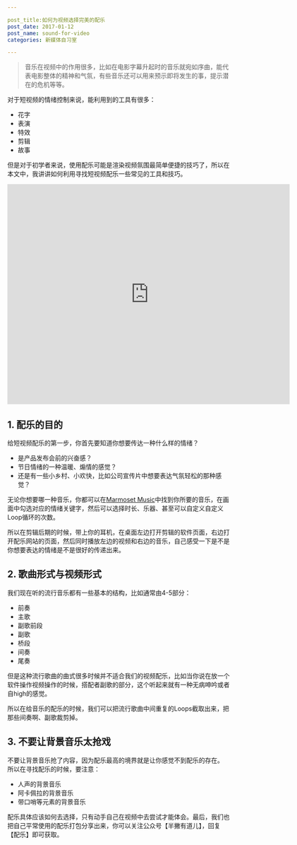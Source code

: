 ```yaml
---

post_title:如何为视频选择完美的配乐
post_date: 2017-01-12
post_name: sound-for-video
categories: 新媒体自习室

---
```

> 音乐在视频中的作用很多，比如在电影字幕升起时的音乐就宛如序曲，能代表电影整体的精神和气氛，有些音乐还可以用来预示即将发生的事，提示潜在的危机等等。

对于短视频的情绪控制来说，能利用到的工具有很多：

- 花字
- 表演
- 特效
- 剪辑
- 故事

但是对于初学者来说，使用配乐可能是渲染视频氛围最简单便捷的技巧了，所以在本文中，我讲讲如何利用寻找短视频配乐一些常见的工具和技巧。

<iframe src="https://v.qq.com/iframe/player.html?vid=b03653gwpwo&amp;tiny=0&amp;auto=0" width="640" height="498" frameborder="0" allowfullscreen="allowfullscreen"></iframe>

## 1. 配乐的目的

给短视频配乐的第一步，你首先要知道你想要传达一种什么样的情绪？

- 是产品发布会前的兴奋感？
- 节日情绪的一种温暖、煽情的感觉？
- 还是有一些小乡村、小欢快，比如公司宣传片中想要表达气氛轻松的那种感觉？

无论你想要哪一种音乐，你都可以在[Marmoset Music](https://www.marmosetmusic.com/)中找到你所要的音乐，在画面中勾选对应的情绪关键字，然后可以选择时长、乐器、甚至可以自定义自定义Loop循环的次数。

所以在剪辑后期的时候，带上你的耳机，在桌面左边打开剪辑的软件页面，右边打开配乐网站的页面，然后同时播放左边的视频和右边的音乐，自己感受一下是不是你想要表达的情绪是不是很好的传递出来。

## 2. 歌曲形式与视频形式

我们现在听的流行音乐都有一些基本的结构，比如通常由4-5部分：
- 前奏
- 主歌
- 副歌前段
- 副歌
- 桥段
- 间奏
- 尾奏

但是这种流行歌曲的曲式很多时候并不适合我们的视频配乐，比如当你说在放一个软件操作视频操作的时候，搭配者副歌的部分，这个听起来就有一种无病呻吟或者自high的感觉。

所以在给音乐的配乐的时候，我们可以把流行歌曲中间重复的Loops截取出来，把那些间奏啊、副歌裁剪掉。

## 3. 不要让背景音乐太抢戏

不要让背景音乐抢了内容，因为配乐最高的境界就是让你感觉不到配乐的存在。
所以在寻找配乐的时候，要注意：

- 人声的背景音乐
- 阿卡佩拉的背景音乐
- 带口哨等元素的背景音乐

配乐具体应该如何去选择，只有动手自己在视频中去尝试才能体会。最后，我们也把自己平常使用的配乐打包分享出来，你可以关注公众号【半撇有道儿】，回复【配乐】即可获取。


